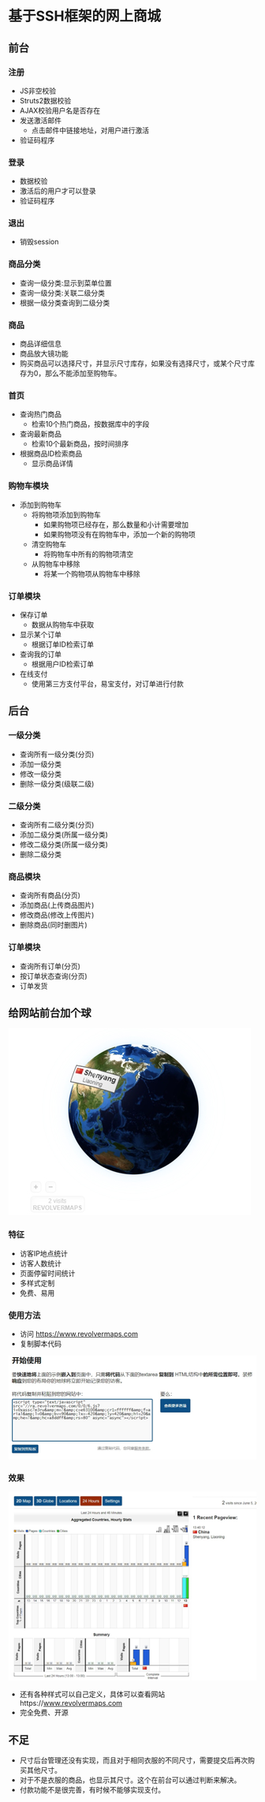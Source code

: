 # 基于SSH框架的网上商城
## 前台
### 注册
- JS非空校验
- Struts2数据校验
- AJAX校验用户名是否存在
- 发送激活邮件
    - 点击邮件中链接地址，对用户进行激活
- 验证码程序
### 登录
- 数据校验
- 激活后的用户才可以登录
- 验证码程序
### 退出
- 销毁session
### 商品分类
- 查询一级分类:显示到菜单位置
- 查询一级分类:关联二级分类
- 根据一级分类查询到二级分类
### 商品

- 商品详细信息
- 商品放大镜功能
- 购买商品可以选择尺寸，并显示尺寸库存，如果没有选择尺寸，或某个尺寸库存为0，那么不能添加至购物车。

### 首页

- 查询热门商品
    - 检索10个热门商品，按数据库中的字段
- 查询最新商品
    - 检索10个最新商品，按时间排序
- 根据商品ID检索商品
    - 显示商品详情
### 购物车模块
- 添加到购物车
    - 将购物项添加到购物车
        - 如果购物项已经存在，那么数量和小计需要增加
        - 如果购物项没有在购物车中，添加一个新的购物项
    - 清空购物车
        - 将购物车中所有的购物项清空
    - 从购物车中移除
        - 将某一个购物项从购物车中移除
### 订单模块
- 保存订单
    - 数据从购物车中获取
- 显示某个订单
    - 根据订单ID检索订单
- 查询我的订单
    - 根据用户ID检索订单
- 在线支付
    - 使用第三方支付平台，易宝支付，对订单进行付款
## 后台
### 一级分类
- 查询所有一级分类(分页)
- 添加一级分类
- 修改一级分类
- 删除一级分类(级联二级)
### 二级分类
- 查询所有二级分类(分页)
- 添加二级分类(所属一级分类)
- 修改二级分类(所属一级分类)
- 删除二级分类
### 商品模块
- 查询所有商品(分页)
- 添加商品(上传商品图片)
- 修改商品(修改上传图片)
- 删除商品(同时删图片)
### 订单模块
- 查询所有订单(分页)
- 按订单状态查询(分页)
- 订单发货
## 给网站前台加个球

![](./_image/2018-06-05-13-42-36.jpg)
### 特征
- 访客IP地点统计
- 访客人数统计
- 页面停留时间统计
- 多样式定制
- 免费、易用
### 使用方法
- 访问 https://www.revolvermaps.com
- 复制脚本代码

![](./_image/2018-06-05-13-46-19.jpg)
### 效果

![](./_image/2018-06-05-13-47-17.jpg)
- 还有各种样式可以自己定义，具体可以查看网站https://www.revolvermaps.com
- 完全免费、开源

## 不足

- 尺寸后台管理还没有实现，而且对于相同衣服的不同尺寸，需要提交后再次购买其他尺寸。
- 对于不是衣服的商品，也显示其尺寸。这个在前台可以通过判断来解决。
- 付款功能不是很完善，有时候不能够实现支付。